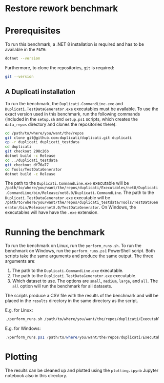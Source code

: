 # Restore rework benchmark

# Prerequisites

To run this benchmark, a .NET 8 installation is required and has to be available in the `PATH`:

```sh
dotnet --version
```

Furthermore, to clone the repositories, `git` is required:

```sh
git --version
```

## A Duplicati installation

To run the benchmark, the `Duplicati.CommandLine.exe` and `Duplicati.TestDataGenerator.exe` executables must be available. To use the exact version used in this benchmark, run the following commands (included in the `setup.sh` and `setup.ps1` scripts, which creates the `data_repos` directory and clones the repositories there):

```sh
cd /path/to/where/you/want/the/repos
git clone git@github.com:duplicati/duplicati.git duplicati
cp -r duplicati duplicati_testdata
cd duplicati
git checkout 298c26b
dotnet build -c Release
cd ../duplicati_testdata
git checkout df76a77
cd Tools/TestDataGenerator
dotnet build -c Release
```

The path to the `Duplicati.CommandLine.exe` executable will be `/path/to/where/you/want/the/repos/duplicati/Executables/net8/Duplicati.CommandLine/bin/Release/net8.0/Duplicati.CommandLine`. The path to the `Duplicati.TestDataGenerator.exe` executable will be `/path/to/where/you/want/the/repos/duplicati_testdata/Tools/TestDataGenerator/bin/Release/net8.0/TestDataGenerator`. On Windows, the executables will have have the `.exe` extension.

# Running the benchmark

To run the benchmark on Linux, run the `perform_runs.sh`. To run the benchmark on Windows, run the `perform_runs.ps1` PowerShell script. Both scripts take the same arguments and produce the same output. The three arguments are:

1. The path to the `Duplicati.CommandLine.exe` executable.
2. The path to the `Duplicati.TestDataGenerator.exe` executable.
3. Which dataset to use. The options are `small`, `medium`, `large`, and `all`. The `all` option will run the benchmark for all datasets.

The scripts produce a CSV file with the results of the benchmark and will be placed in the `results` directory in the same directory as the script.

E.g. for Linux:

```sh
./perform_runs.sh /path/to/where/you/want/the/repos/duplicati/Executables/net8/Duplicati.CommandLine/bin/Release/net8.0/Duplicati.CommandLine /path/to/where/you/want/the/repos/duplicati_testdata/Tools/TestDataGenerator/bin/Release/net8.0/TestDataGenerator small
```

E.g. for Windows:

```ps1
.\perform_runs.ps1 /path/to/where/you/want/the/repos/duplicati/Executables/net8/Duplicati.CommandLine/bin/Release/net8.0/Duplicati.CommandLine.exe /path/to/where/you/want/the/repos/duplicati_testdata/Tools/TestDataGenerator/bin/Release/net8.0/TestDataGenerator.exe small
```

# Plotting

The results can be cleaned up and plotted using the `plotting.ipynb` Jupyter notebook also in this directory.
